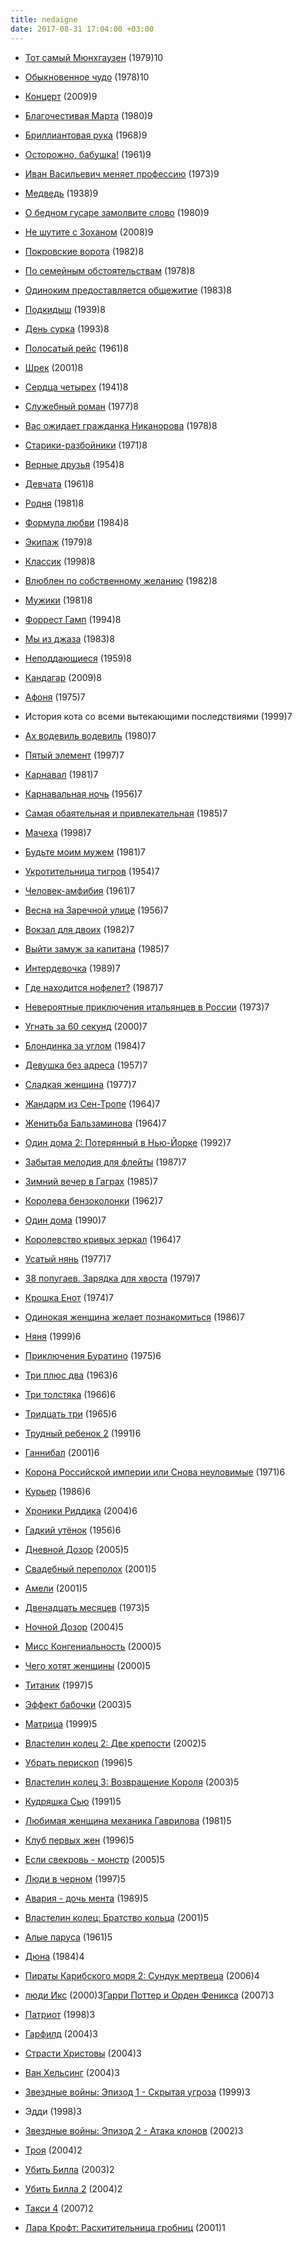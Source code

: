 ```yaml
---
title: nedaigne
date: 2017-08-31 17:04:00 +03:00
---
```


* [Тот самый Мюнхгаузен](http://www.kinopoisk.ru/film/77283/) (1979)10

* [Обыкновенное чудо](http://www.kinopoisk.ru/film/77282/) (1978)10

* [Концерт](http://www.kinopoisk.ru/film/432763/) (2009)9

* [Благочестивая Марта](http://www.kinopoisk.ru/film/77249/) (1980)9

* [Бриллиантовая рука](http://www.kinopoisk.ru/film/46225/) (1968)9

* [Осторожно, бабушка!](http://www.kinopoisk.ru/film/42819/) (1961)9

* [Иван Васильевич меняет профессию](http://www.kinopoisk.ru/film/42664/) (1973)9

* [Медведь](http://www.kinopoisk.ru/film/46592/) (1938)9

* [О бедном гусаре замолвите слово](http://www.kinopoisk.ru/film/81430/) (1980)9

* [Не шутите с Зоханом](http://www.kinopoisk.ru/film/280826/) (2008)9

* [Покровские ворота](http://www.kinopoisk.ru/film/77203/) (1982)8

* [По семейным обстоятельствам](http://www.kinopoisk.ru/film/43007/) (1978)8

* [Одиноким предоставляется общежитие](http://www.kinopoisk.ru/film/42727/) (1983)8

* [Подкидыш](http://www.kinopoisk.ru/film/43044/) (1939)8

* [День сурка](http://www.kinopoisk.ru/film/527/) (1993)8

* [Полосатый рейс](http://www.kinopoisk.ru/film/43104/) (1961)8

* [Шрек](http://www.kinopoisk.ru/film/430/) (2001)8

* [Сердца четырех](http://www.kinopoisk.ru/film/43682/) (1941)8

* [Служебный роман](http://www.kinopoisk.ru/film/43869/) (1977)8

* [Вас ожидает гражданка Никанорова](http://www.kinopoisk.ru/film/45668/) (1978)8

* [Старики-разбойники](http://www.kinopoisk.ru/film/43977/) (1971)8

* [Верные друзья](https://www.kinopoisk.ru/film/45728/) (1954)8

* [Девчата](http://www.kinopoisk.ru/film/44168/) (1961)8

* [Родня](http://www.kinopoisk.ru/film/42115/) (1981)8

* [Формула любви](http://www.kinopoisk.ru/film/81432/) (1984)8

* [Экипаж](http://www.kinopoisk.ru/film/41982/) (1979)8

* [Классик](http://www.kinopoisk.ru/film/41242/) (1998)8

* [Влюблен по собственному желанию](http://www.kinopoisk.ru/film/45798/) (1982)8

* [Мужики](http://www.kinopoisk.ru/film/46745/) (1981)8

* [Форрест Гамп](http://www.kinopoisk.ru/film/448/) (1994)8

* [Мы из джаза](http://www.kinopoisk.ru/film/46752/) (1983)8

* [Неподдающиеся](http://www.kinopoisk.ru/film/46403/) (1959)8

* [Кандагар](http://www.kinopoisk.ru/film/321845/) (2009)8

* [Афоня](http://www.kinopoisk.ru/film/43423/) (1975)7

* История кота со всеми вытекающими последствиями (1999)7

* [Ах водевиль водевиль](http://www.kinopoisk.ru/film/79874/) (1980)7

* [Пятый элемент](http://www.kinopoisk.ru/film/2656/) (1997)7

* [Карнавал](http://www.kinopoisk.ru/film/44719/) (1981)7

* [Карнавальная ночь](http://www.kinopoisk.ru/film/44720/) (1956)7

* [Самая обаятельная и привлекательная](http://www.kinopoisk.ru/film/43602/) (1985)7

* [Мачеха](http://www.kinopoisk.ru/film/1949/) (1998)7

* [Будьте моим мужем](http://www.kinopoisk.ru/film/46237/) (1981)7

* [Укротительница тигров](http://www.kinopoisk.ru/film/42516/) (1954)7

* [Человек-амфибия](http://www.kinopoisk.ru/film/45478/) (1961)7

* [Весна на Заречной улице](http://www.kinopoisk.ru/film/45748/) (1956)7

* [Вокзал для двоих](http://www.kinopoisk.ru/film/45822/) (1982)7

* [Выйти замуж за капитана](http://www.kinopoisk.ru/film/45966/) (1985)7

* [Интердевочка](http://www.kinopoisk.ru/film/42610/) (1989)7

* [Где находится нофелет?](http://www.kinopoisk.ru/film/44476/) (1987)7

* [Невероятные приключения итальянцев в России](http://www.kinopoisk.ru/film/46421/) (1973)7

* [Угнать за 60 секунд](http://www.kinopoisk.ru/film/2011/) (2000)7

* [Блондинка за углом](http://www.kinopoisk.ru/film/46150/) (1984)7

* [Девушка без адреса](http://www.kinopoisk.ru/film/44178/) (1957)7

* [Сладкая женщина](http://www.kinopoisk.ru/film/43834/) (1977)7

* [Жандарм из Сен-Тропе](http://www.kinopoisk.ru/film/57308/) (1964)7

* [Женитьба Бальзаминова](http://www.kinopoisk.ru/film/45300/) (1964)7

* [Один дома 2: Потерянный в Нью-Йорке](https://www.kinopoisk.ru/film/5928/) (1992)7

* [Забытая мелодия для флейты](http://www.kinopoisk.ru/film/45195/) (1987)7

* [Зимний вечер в Гаграх](http://www.kinopoisk.ru/film/45355/) (1985)7

* [Королева бензоколонки](http://www.kinopoisk.ru/film/44927/) (1962)7

* [Один дома](http://www.kinopoisk.ru/film/8124/) (1990)7

* [Королевство кривых зеркал](https://www.kinopoisk.ru/film/44929/) (1964)7

* [Усатый нянь](http://www.kinopoisk.ru/film/42535/) (1977)7

* [38 попугаев. Зарядка для хвоста](https://www.kinopoisk.ru/film/841229/) (1979)7

* [Крошка Енот](http://www.kinopoisk.ru/film/395343/) (1974)7

* [Одинокая женщина желает познакомиться](http://www.kinopoisk.ru/film/42725/) (1986)7

* [Няня](http://www.kinopoisk.ru/film/160967/) (1999)6

* [Приключения Буратино](http://www.kinopoisk.ru/film/77301/) (1975)6

* [Три плюс два](http://www.kinopoisk.ru/film/46792/) (1963)6

* [Три толстяка](http://www.kinopoisk.ru/film/42307/) (1966)6

* [Тридцать три](http://www.kinopoisk.ru/film/42311/) (1965)6

* [Трудный ребенок 2](http://www.kinopoisk.ru/film/12126/) (1991)6

* [Ганнибал](http://www.kinopoisk.ru/film/686/) (2001)6

* [Корона Российской империи или Снова неуловимые](https://www.kinopoisk.ru/film/44932/) (1971)6

* [Курьер](http://www.kinopoisk.ru/film/45028/) (1986)6

* [Хроники Риддика](http://www.kinopoisk.ru/film/5900/) (2004)6

* [Гадкий утёнок](https://www.kinopoisk.ru/film/423042/) (1956)6

* [Дневной Дозор](http://www.kinopoisk.ru/film/79925/) (2005)5

* [Свадебный переполох](http://www.kinopoisk.ru/film/7285/) (2001)5

* [Амели](http://www.kinopoisk.ru/film/341/) (2001)5

* [Двенадцать месяцев](http://www.kinopoisk.ru/film/63906/) (1973)5

* [Ночной Дозор](http://www.kinopoisk.ru/film/79850/) (2004)5

* [Мисс Конгениальность](http://www.kinopoisk.ru/film/755/) (2000)5

* [Чего хотят женщины](http://www.kinopoisk.ru/film/880/) (2000)5

* [Титаник](http://www.kinopoisk.ru/film/2213/) (1997)5

* [Эффект бабочки](http://www.kinopoisk.ru/film/5167/) (2003)5

* [Матрица](http://www.kinopoisk.ru/film/301/) (1999)5

* [Властелин колец 2: Две крепости](http://www.kinopoisk.ru/film/312/) (2002)5

* [Убрать перископ](http://www.kinopoisk.ru/film/2514/) (1996)5

* [Властелин колец 3: Возвращение Короля](http://www.kinopoisk.ru/film/3498/) (2003)5

* [Кудряшка Сью](http://www.kinopoisk.ru/film/22328/) (1991)5

* [Любимая женщина механика Гаврилова](http://www.kinopoisk.ru/film/45137/) (1981)5

* [Клуб первых жен](http://www.kinopoisk.ru/film/1569/) (1996)5

* [Если свекровь - монстр](http://www.kinopoisk.ru/film/47391/) (2005)5

* [Люди в черном](http://www.kinopoisk.ru/film/1091/) (1997)5

* [Авария - дочь мента](http://www.kinopoisk.ru/film/43559/) (1989)5

* [Властелин колец: Братство кольца](http://www.kinopoisk.ru/film/328/) (2001)5

* [Алые паруса](http://www.kinopoisk.ru/film/43474/) (1961)5

* [Дюна](http://www.kinopoisk.ru/film/2882/) (1984)4

* [Пираты Карибского моря 2: Сундук мертвеца](https://www.kinopoisk.ru/film/63991/) (2006)4

* [л](http://www.kinopoisk.ru/film/2717/)[юди Икс](http://www.kinopoisk.ru/film/886/) (2000)3[Гарри Поттер и Орден Феникса](http://www.kinopoisk.ru/film/48356/) (2007)3

* [Патриот](http://www.kinopoisk.ru/film/18116/) (1998)3

* [Гарфилд](http://www.kinopoisk.ru/film/8932/) (2004)3

* [Страсти Христовы](http://www.kinopoisk.ru/film/3707/) (2004)3

* [Ван Хельсинг](http://www.kinopoisk.ru/film/3491/) (2004)3

* [Звездные войны: Эпизод 1 - Скрытая угроза](http://www.kinopoisk.ru/film/6695/) (1999)3

* Эдди (1998)3

* [Звездные войны: Эпизод 2 - Атака клонов](http://www.kinopoisk.ru/film/844/) (2002)3

* [Троя](http://www.kinopoisk.ru/film/3442/) (2004)2

* [Убить Билла](http://www.kinopoisk.ru/film/2717/) (2003)2

* [Убить Билла 2](http://www.kinopoisk.ru/film/47015/) (2004)2

* [Такси 4](http://www.kinopoisk.ru/film/258478/) (2007)2

* [Лара Крофт: Расхитительница гробниц](http://www.kinopoisk.ru/film/3950/) (2001)1